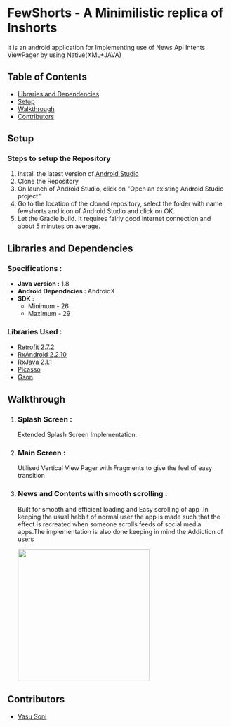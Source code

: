 # FewShorts - A Minimilistic replica of Inshorts


It is an android application for Implementing use of News Api Intents ViewPager by using Native(XML+JAVA) 

## Table of Contents
* [Libraries and Dependencies](#librariesanddependencies)
* [Setup](#setup)
* [Walkthrough](#walkthrough)
* [Contributors](#contributors)

## Setup
### Steps to setup the Repository
1. Install the latest version of [Android Studio](https://developer.android.com/studio)
2. Clone the Repository
3. On launch of Android Studio, click on "Open an existing Android Studio project"
4. Go to the location of the cloned repository, select the folder with name fewshorts and icon of Android Studio and click on OK.
5. Let the Gradle build. It requires fairly good internet connection and about 5 minutes on average.

## Libraries and Dependencies
### Specifications :
* **Java version :** 1.8
* **Android Dependecies :** AndroidX
* **SDK :**
  * Minimum - 26
  * Maximum - 29

### Libraries Used :
* [Retrofit 2.7.2](https://square.github.io/retrofit/)
* [RxAndroid 2.2.10](https://github.com/ReactiveX/RxAndroid)
* [RxJava 2.1.1](https://github.com/ReactiveX/RxJava)
* [Picasso](https://square.github.io/picasso/)
* [Gson](https://github.com/google/gson)

## Walkthrough
1. ### Splash Screen : 
    Extended Splash Screen Implementation.
    
    
    
2. ### Main Screen : 
    Utilised Vertical View Pager with Fragments to give the feel of easy transition
    
    
    
3. ### News and Contents with smooth scrolling :
    Built for smooth and efficient loading and Easy scrolling of app .In keeping the usual habbit of normal user the app is made such that the effect is recreated when someone scrolls feeds of social media apps.The implementation is also done keeping in mind the Addiction of users   
    
    <img src="" width="300">
    

 
## Contributors
* [Vasu Soni](https://github.com/TreavVasu)
